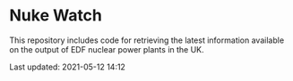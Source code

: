 # Nuke Watch

This repository includes code for retrieving the latest information available on the output of EDF nuclear power plants in the UK.

Last updated: 2021-05-12 14:12
